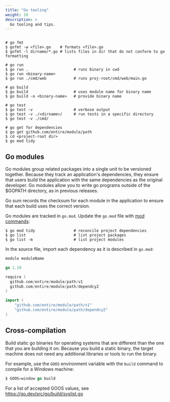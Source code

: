 ```yaml
---
title: "Go tooling"
weight: 20
description: >
  Go tooling and tips.
---
```


```shell

# go fmt
$ gofmt -w <file>.go    # formats <file>.go
$ gofmt -l dirname/*.go # lists files in dir that do not conform to go formatting 

# go run
$ go run .                    # runs binary in cwd
$ go run <binary-name>
$ go run ./cmd/web            # runs proj-root/cmd/web/main.go

# go build
$ go build                    # uses module name for binary name
$ go build -o <binary-name>   # provide binary name

# go test
$ go test -v                  # verbose output
$ go test -v ./<dirname>/     # run tests in a specific directory
$ go test -v ./cmd/

# go get for dependencies
$ go get github.com/entire/module/path
$ cd <project-root dir>
$ go mod tidy
```

## Go modules

Go modules group related packages into a single unit to be versioned together. Because they track an application's dependencies, they ensure that users build the application with the same dependencies as the original developer. Go modules allow you to write go programs outside of the $GOPATH directory, as in previous releases.

Go sum records the checksum for each module in the application to ensure that each build uses the correct version.

Go modules are tracked in `go.mod`. Update the `go.mod` file with [mod commands](https://go.dev/ref/mod#mod-commands):

```shell
$ go mod tidy                 # reconcile project dependencies
$ go list                     # list project packages
$ go list -m                  # list project modules
```

In the source file, import each dependency as it is described in `go.mod`:

```go
module moduleName

go 1.19

require (
  github.com/entire/module/path/v1
  github.com/entire/module/path/dependcy2
)
```

```go
import (
    "github.com/entire/module/path/v1"
    "github.com/entire/module/path/dependcy2"
)
```

## Cross-compilation

Build static go binaries for operating systems that are different than the one that you are building it on. Because you build a static binary, the target machine does not need any additional libraries or tools to run the binary.

For example, use the `GOOS` environment variable with the `build` command to compile for a Windows machine:

```go
$ GOOS=window go build
```

For a list of accepted GOOS values, see https://go.dev/src/go/build/syslist.go